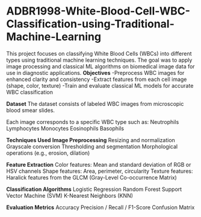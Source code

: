 # ADBR1998-White-Blood-Cell-WBC-Classification-using-Traditional-Machine-Learning
This project focuses on classifying White Blood Cells (WBCs) into different types using traditional machine learning techniques. The goal was to apply image processing and classical ML algorithms on biomedical image data for use in diagnostic applications.
 **Objectives**
-Preprocess WBC images for enhanced clarity and consistency
-Extract features from each cell image (shape, color, texture)
-Train and evaluate classical ML models for accurate WBC classification

**Dataset**
The dataset consists of labeled WBC images from microscopic blood smear slides.

Each image corresponds to a specific WBC type such as:
Neutrophils
Lymphocytes
Monocytes
Eosinophils
Basophils

****Techniques Used****
**Image Preprocessing**
Resizing and normalization
Grayscale conversion
Thresholding and segmentation
Morphological operations (e.g., erosion, dilation)

**Feature Extraction**
Color features: Mean and standard deviation of RGB or HSV channels
Shape features: Area, perimeter, circularity
Texture features: Haralick features from the GLCM (Gray-Level Co-occurrence Matrix)

**Classification Algorithms**
Logistic Regression
Random Forest
Support Vector Machine (SVM)
K-Nearest Neighbors (KNN)

**Evaluation Metrics**
Accuracy
Precision / Recall / F1-Score
Confusion Matrix
